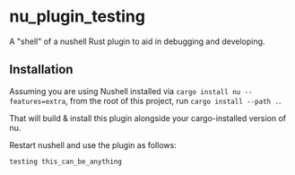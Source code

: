 # nu_plugin_testing

A "shell" of a nushell Rust plugin to aid in debugging and developing. 

## Installation

Assuming you are using Nushell installed via `cargo install nu --features=extra`, from the root of this project, run `cargo install --path .`. 

That will build & install this plugin alongside your cargo-installed version of nu. 

Restart nushell and use the plugin as follows:

`testing this_can_be_anything`